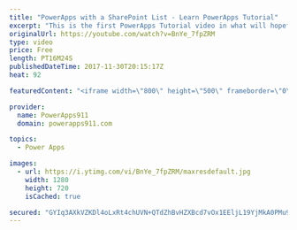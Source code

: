 ```yaml
---
title: "PowerApps with a SharePoint List - Learn PowerApps Tutorial"
excerpt: "This is the first PowerApps Tutorial video in what will hopefully become a regular series of how to do things in PowerApps. Here we will walk through creating your first PowerApps App using SharePoint data, we will also make a few quick customizations to get you pointed in the right direction. This will"
originalUrl: https://youtube.com/watch?v=BnYe_7fpZRM
type: video
price: Free
length: PT16M24S
publishedDateTime: 2017-11-30T20:15:17Z
heat: 92

featuredContent: "<iframe width=\"800\" height=\"500\" frameborder=\"0\" src=\"https://www.youtube.com/embed/BnYe_7fpZRM\" allow=\"accelerometer; autoplay; encrypted-media; gyroscope; picture-in-picture\" allowfullscreen></iframe>"

provider:
  name: PowerApps911
  domain: powerapps911.com

topics:
  - Power Apps

images:
  - url: https://i.ytimg.com/vi/BnYe_7fpZRM/maxresdefault.jpg
    width: 1280
    height: 720
    isCached: true

secured: "GYIq3AXkVZKDl4oLxRt4chUVN+QTdZhBvHZXBcd7vOx1EEljL19YjMkA0PMu9EkeLNl6/JFQ9IehbYdA3lQszyxC7b+ZqmkoUOTsIc3oK9gwL6a/BwlUxjPjJCRxl69WqmM9AE5DILEDpkgMmZgAwbld64nYRqGaA/R1Wb77arq2g06L7OTRhyuJPBjmu0pQ5x7euVup6YfmGGBFGTytQ0QsieN+y+pbjxvq/iqeTA5ZWl5Tifnr5H5rboDTSs+aVvQDQIoWo53cZRvxBfyzjtpeEyA+xAH5e4t0/TT1qKkGUpwCiSb0MWNXr9mHx/16Yygf+dNeemLfTMTuOTQlaDBDpmLJB+1kMctKVlfve7g/bln1FcTUcCM6te+H3t7rx7hSWm35S7XnriBo4rPcmA7bku47aASQBugIbvwW/jc7CJPLVnWZo5Lvy0GNko5+;O7Rz7P5B8ea1QAWbEBeJIQ=="
---
```


